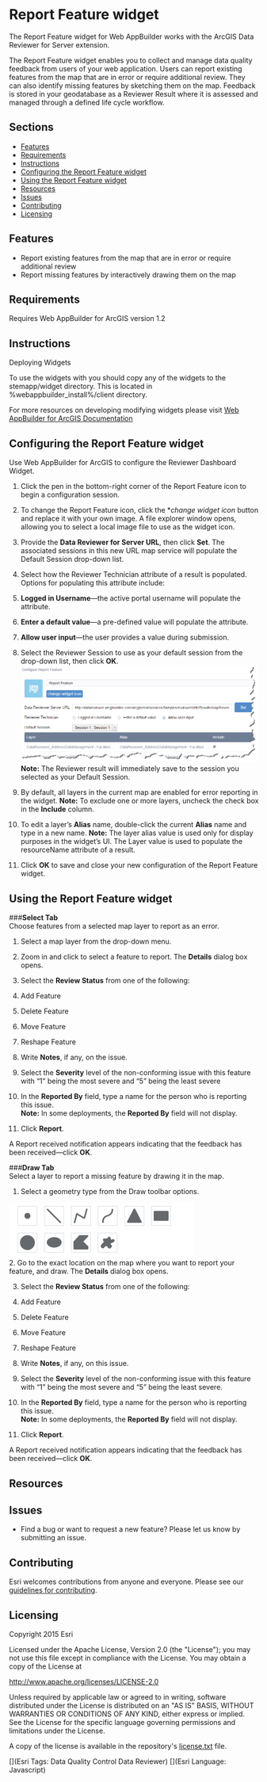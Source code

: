 # Report Feature widget
The Report Feature widget for Web AppBuilder works with the ArcGIS Data Reviewer for Server extension.

The Report Feature widget enables you to collect and manage data quality feedback from users of your web application. Users can report existing features from the map that are in error or require additional review. They can also identify missing features by sketching them on the map. Feedback is stored in your geodatabase as a Reviewer Result where it is assessed and managed through a defined life cycle workflow.

## Sections

* [Features](#features)
* [Requirements](#requirements)
* [Instructions](#instructions)
* [Configuring the Report Feature widget]()
* [Using the Report Feature widget]()
* [Resources](#resources)
* [Issues](#issues)
* [Contributing](#contributing)
* [Licensing](#licensing)

## Features
* Report existing features from the map that are in error or require additional review
* Report missing features by interactively drawing them on the map

## Requirements
Requires Web AppBuilder for ArcGIS version 1.2

## Instructions
Deploying Widgets

To use the widgets with you should copy any of the widgets to the stemapp/widget directory. This is located in %webappbuilder_install%/client directory.

For more resources on developing modifying widgets please visit
[Web AppBuilder for ArcGIS Documentation](http://doc.arcgis.com/en/web-appbuilder/)

## Configuring the Report Feature widget

Use Web AppBuilder for ArcGIS to configure the Reviewer Dashboard Widget.

1.	Click the pen in the bottom-right corner of the Report Feature icon to begin a configuration session.

2.	To change the Report Feature icon, click the **change widget icon* button and replace it with your own image. A file explorer window opens, allowing you to select a local image file to use as the widget icon.

3.	Provide the **Data Reviewer for Server URL**, then click **Set**.
The associated sessions in this new URL map service will populate the Default Session drop-down list.

4.	Select how the Reviewer Technician attribute of a result is populated. Options for populating this attribute include: 
  1.	**Logged in Username**—the active portal username will populate the attribute.
  2.	**Enter a default value**—a pre-defined value will populate the attribute.
  3.	**Allow user input**—the user provides a value during submission.

5.	Select the Reviewer Session to use as your default session from the drop-down list, then click **OK**.
![Configure Report Feature screenshot](./Screenshots/ReportFeatureConfigurationScreenshot.png)   
**Note:** The Reviewer result will immediately save to the session you selected as your Default Session.

6.	By default, all layers in the current map are enabled for error reporting in the widget.
**Note:** To exclude one or more layers, uncheck the check box in the **Include** column.

7.	To edit a layer’s **Alias** name, double-click the current **Alias** name and type in a new name. 
**Note:** The layer alias value is used only for display purposes in the widget’s UI. The Layer value is used to populate the resourceName attribute of a result.

8.	Click **OK** to save and close your new configuration of the Report Feature widget.

## Using the Report Feature widget
###**Select Tab**   
Choose features from a selected map layer to report as an error.

1.	Select a map layer from the drop-down menu.

2.	Zoom in and click to select a feature to report. The **Details** dialog box opens.

3.	Select the **Review Status** from one of the following:
  1.	Add Feature
  2.	Delete Feature
  3.	Move Feature
  4.	Reshape Feature

4.	Write **Notes**, if any, on the issue.

5.	Select the **Severity** level of the non-conforming issue with this feature with “1” being the most severe and “5” being the least severe

6.	In the **Reported By** field, type a name for the person who is reporting this issue.   
**Note:** In some deployments, the **Reported By** field will not display.

7.	Click **Report**.

A Report received notification appears indicating that the feedback has been received&mdash;click **OK**. 

###**Draw Tab**   
Select a layer to report a missing feature by drawing it in the map.

1.	Select a geometry type from the Draw toolbar options.

![Missing Feature Toolbar screenshot](./Screenshots/ReportFeatureDrawToolbarScreenshot.png)   
2.	Go to the exact location on the map where you want to report your feature, and draw. The **Details** dialog box opens.

3.	Select the **Review Status** from one of the following:
  1.	Add Feature
  2.	Delete Feature
  3.	Move Feature
  4.	Reshape Feature

4.	Write **Notes**, if any, on this issue.

5.	Select the **Severity** level of the non-conforming issue with this feature with “1” being the most severe and “5” being the least severe.

6.	In the **Reported By** field, type a name for the person who is reporting this issue.   
**Note:** In some deployments, the **Reported By** field will not display.

7.	Click **Report**.

A Report received notification appears indicating that the feedback has been received&mdash;click **OK**. 

## Resources

## Issues
* Find a bug or want to request a new feature?  Please let us know by submitting an issue.

## Contributing
Esri welcomes contributions from anyone and everyone. Please see our [guidelines for contributing](https://github.com/esri/contributing).


## Licensing
Copyright 2015 Esri

Licensed under the Apache License, Version 2.0 (the "License");
you may not use this file except in compliance with the License.
You may obtain a copy of the License at

   http://www.apache.org/licenses/LICENSE-2.0

Unless required by applicable law or agreed to in writing, software
distributed under the License is distributed on an "AS IS" BASIS,
WITHOUT WARRANTIES OR CONDITIONS OF ANY KIND, either express or implied.
See the License for the specific language governing permissions and
limitations under the License.

A copy of the license is available in the repository's
[license.txt](../LICENSE) file.

[](Esri Tags: Data Quality Control Data Reviewer)
[](Esri Language: Javascript)
